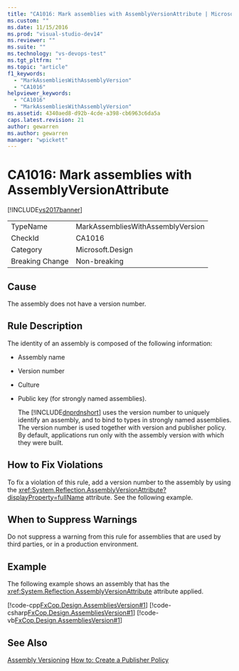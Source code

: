 ```yaml
---
title: "CA1016: Mark assemblies with AssemblyVersionAttribute | Microsoft Docs"
ms.custom: ""
ms.date: 11/15/2016
ms.prod: "visual-studio-dev14"
ms.reviewer: ""
ms.suite: ""
ms.technology: "vs-devops-test"
ms.tgt_pltfrm: ""
ms.topic: "article"
f1_keywords:
  - "MarkAssembliesWithAssemblyVersion"
  - "CA1016"
helpviewer_keywords:
  - "CA1016"
  - "MarkAssembliesWithAssemblyVersion"
ms.assetid: 4340aed8-d92b-4cde-a398-cb6963c6da5a
caps.latest.revision: 21
author: gewarren
ms.author: gewarren
manager: "wpickett"
---
```

# CA1016: Mark assemblies with AssemblyVersionAttribute
[!INCLUDE[vs2017banner](../includes/vs2017banner.md)]

|||
|-|-|
|TypeName|MarkAssembliesWithAssemblyVersion|
|CheckId|CA1016|
|Category|Microsoft.Design|
|Breaking Change|Non-breaking|

## Cause
 The assembly does not have a version number.

## Rule Description
 The identity of an assembly is composed of the following information:

- Assembly name

- Version number

- Culture

- Public key (for strongly named assemblies).

  The [!INCLUDE[dnprdnshort](../includes/dnprdnshort-md.md)] uses the version number to uniquely identify an assembly, and to bind to types in strongly named assemblies. The version number is used together with version and publisher policy. By default, applications run only with the assembly version with which they were built.

## How to Fix Violations
 To fix a violation of this rule, add a version number to the assembly by using the <xref:System.Reflection.AssemblyVersionAttribute?displayProperty=fullName> attribute. See the following example.

## When to Suppress Warnings
 Do not suppress a warning from this rule for assemblies that are used by third parties, or in a production environment.

## Example
 The following example shows an assembly that has the <xref:System.Reflection.AssemblyVersionAttribute> attribute applied.

 [!code-cpp[FxCop.Design.AssembliesVersion#1](../snippets/cpp/VS_Snippets_CodeAnalysis/FxCop.Design.AssembliesVersion/cpp/FxCop.Design.AssembliesVersion.cpp#1)]
 [!code-csharp[FxCop.Design.AssembliesVersion#1](../snippets/csharp/VS_Snippets_CodeAnalysis/FxCop.Design.AssembliesVersion/cs/FxCop.Design.AssembliesVersion.cs#1)]
 [!code-vb[FxCop.Design.AssembliesVersion#1](../snippets/visualbasic/VS_Snippets_CodeAnalysis/FxCop.Design.AssembliesVersion/vb/FxCop.Design.AssembliesVersion.vb#1)]

## See Also
 [Assembly Versioning](http://msdn.microsoft.com/library/775ad4fb-914f-453c-98ef-ce1089b6f903)
 [How to: Create a Publisher Policy](http://msdn.microsoft.com/library/8046bc5d-2fa9-4277-8a5e-6dcc96c281d9)
